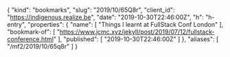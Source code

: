 {
  "kind": "bookmarks",
  "slug": "2019/10/65Q8r",
  "client_id": "https://indigenous.realize.be",
  "date": "2019-10-30T22:46:00Z",
  "h": "h-entry",
  "properties": {
    "name": [
      "Things I learnt at FullStack Conf London"
    ],
    "bookmark-of": [
      "https://www.jcmc.xyz/jekyll/post/2019/07/12/fullstack-conference.html"
    ],
    "published": [
      "2019-10-30T22:46:00Z"
    ]
  },
  "aliases": [
    "/mf2/2019/10/65q8r"
  ]
}

